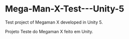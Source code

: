 # Mega-Man-X-Test---Unity-5
Test project of Megaman X developed in Unity 5.

Projeto Teste do Megaman X feito em Unity.
